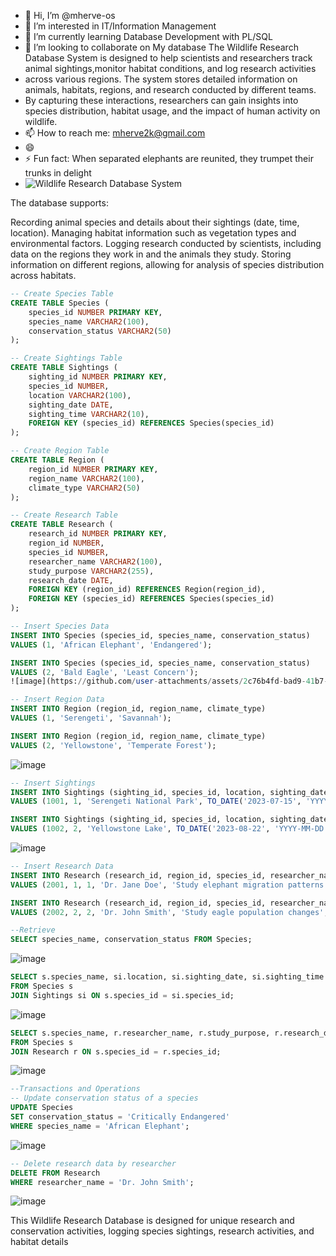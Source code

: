 - 👋 Hi, I’m @mherve-os
- 👀 I’m interested in IT/Information Management
- 🌱 I’m currently learning  Database Development with PL/SQL
- 💞️ I’m looking to collaborate on My database The Wildlife Research Database System is designed to help scientists and researchers track animal sightings,monitor habitat conditions, and log research activities
-  across various regions. The system stores detailed information on animals, habitats, regions, and research conducted by different teams.
- By capturing these interactions, researchers can gain insights into species distribution, habitat usage, and the impact of human activity on wildlife.
- 📫 How to reach me: mherve2k@gmail.com
- 😄 
- ⚡ Fun fact: When separated elephants are reunited, they trumpet their trunks in delight
- ![Wildlife Research Database System](https://github.com/user-attachments/assets/43d40232-80dd-4103-aafa-cb90ff84dc49)


The database supports:

Recording animal species and details about their sightings (date, time, location).
Managing habitat information such as vegetation types and environmental factors.
Logging research conducted by scientists, including data on the regions they work in and the animals they study.
Storing information on different regions, allowing for analysis of species distribution across habitats.

```sql
-- Create Species Table
CREATE TABLE Species (
    species_id NUMBER PRIMARY KEY,
    species_name VARCHAR2(100),
    conservation_status VARCHAR2(50)
);
```
```sql
-- Create Sightings Table
CREATE TABLE Sightings (
    sighting_id NUMBER PRIMARY KEY,
    species_id NUMBER,
    location VARCHAR2(100),
    sighting_date DATE,
    sighting_time VARCHAR2(10),
    FOREIGN KEY (species_id) REFERENCES Species(species_id)
);
```
```sql
-- Create Region Table
CREATE TABLE Region (
    region_id NUMBER PRIMARY KEY,
    region_name VARCHAR2(100),
    climate_type VARCHAR2(50)
);
```
```sql
-- Create Research Table
CREATE TABLE Research (
    research_id NUMBER PRIMARY KEY,
    region_id NUMBER,
    species_id NUMBER,
    researcher_name VARCHAR2(100),
    study_purpose VARCHAR2(255),
    research_date DATE,
    FOREIGN KEY (region_id) REFERENCES Region(region_id),
    FOREIGN KEY (species_id) REFERENCES Species(species_id)
);
```
```sql
-- Insert Species Data
INSERT INTO Species (species_id, species_name, conservation_status)
VALUES (1, 'African Elephant', 'Endangered');

INSERT INTO Species (species_id, species_name, conservation_status)
VALUES (2, 'Bald Eagle', 'Least Concern');
![image](https://github.com/user-attachments/assets/2c76b4fd-bad9-41b7-9bf8-5ef142ec889e)
```
```sql
-- Insert Region Data
INSERT INTO Region (region_id, region_name, climate_type)
VALUES (1, 'Serengeti', 'Savannah');

INSERT INTO Region (region_id, region_name, climate_type)
VALUES (2, 'Yellowstone', 'Temperate Forest');
```
![image](https://github.com/user-attachments/assets/cdd32587-15a0-4d29-8ba7-6276c21016cd)
```sql
-- Insert Sightings
INSERT INTO Sightings (sighting_id, species_id, location, sighting_date, sighting_time)
VALUES (1001, 1, 'Serengeti National Park', TO_DATE('2023-07-15', 'YYYY-MM-DD'), '10:30');

INSERT INTO Sightings (sighting_id, species_id, location, sighting_date, sighting_time)
VALUES (1002, 2, 'Yellowstone Lake', TO_DATE('2023-08-22', 'YYYY-MM-DD'), '14:00');
```
![image](https://github.com/user-attachments/assets/12c22e66-03f7-4ec3-8dee-a713fb4c5d64)
```sql
-- Insert Research Data
INSERT INTO Research (research_id, region_id, species_id, researcher_name, study_purpose, research_date)
VALUES (2001, 1, 1, 'Dr. Jane Doe', 'Study elephant migration patterns', TO_DATE('2023-07-20', 'YYYY-MM-DD'));

INSERT INTO Research (research_id, region_id, species_id, researcher_name, study_purpose, research_date)
VALUES (2002, 2, 2, 'Dr. John Smith', 'Study eagle population changes', TO_DATE('2023-08-25', 'YYYY-MM-DD'));
```
```sql
--Retrieve 
SELECT species_name, conservation_status FROM Species;
```
![image](https://github.com/user-attachments/assets/97310b68-10db-4e0a-aea7-bd6d77962cf3)

```sql
SELECT s.species_name, si.location, si.sighting_date, si.sighting_time
FROM Species s
JOIN Sightings si ON s.species_id = si.species_id;
```
![image](https://github.com/user-attachments/assets/c761ddbb-d714-4df1-a091-f26b37b2fe34)

```sql
SELECT s.species_name, r.researcher_name, r.study_purpose, r.research_date
FROM Species s
JOIN Research r ON s.species_id = r.species_id;
```
![image](https://github.com/user-attachments/assets/43e54360-1b9b-47c8-978d-dc2663280a56)

```sql
--Transactions and Operations
-- Update conservation status of a species
UPDATE Species
SET conservation_status = 'Critically Endangered'
WHERE species_name = 'African Elephant';
```
![image](https://github.com/user-attachments/assets/f60833a2-9e04-405f-b3b4-cf6e2c7c0210)

```sql
-- Delete research data by researcher
DELETE FROM Research
WHERE researcher_name = 'Dr. John Smith';
```
![image](https://github.com/user-attachments/assets/cbba8d9d-5119-45dd-8259-42f5dd98766a)

This Wildlife Research Database is designed for unique research and conservation activities, logging species sightings, research activities, and habitat details

